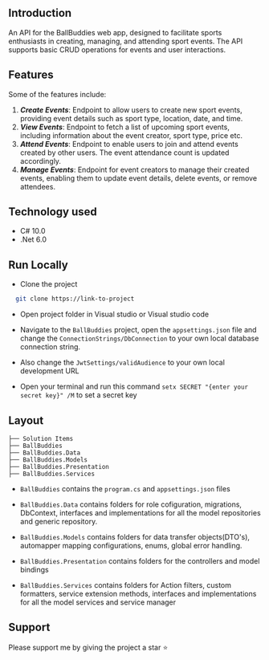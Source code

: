 ## Introduction

An API for the BallBuddies web app, designed to facilitate sports enthusiasts in creating, managing, and attending sport events. The API supports basic CRUD operations for events and user interactions.

## Features
Some of the features include:

1. ***Create Events***: Endpoint to allow users to create new sport events, providing event details such as sport type, location, date, and time.
2. ***View Events***: Endpoint to fetch a list of upcoming sport events, including information about the event creator, sport type, price etc.
3. ***Attend Events***: Endpoint to enable users to join and attend events created by other users. The event attendance count is updated accordingly.
4. ***Manage Events***: Endpoint for event creators to manage their created events, enabling them to update event details, delete events, or remove attendees.
   
## Technology used
* C# 10.0
* .Net 6.0

## Run Locally

* Clone the project

```bash
  git clone https://link-to-project
```

* Open project folder in Visual studio or Visual studio code

* Navigate to the `BallBuddies` project, open the `appsettings.json` file and change the `ConnectionStrings/DbConnection` to your own local database connection string.

* Also change the `JwtSettings/validAudience` to your own local development URL

* Open your terminal and run this command ``` setx SECRET "{enter your secret key}" /M ``` to set a secret key

## Layout

```tree
├── Solution Items
├── BallBuddies
├── BallBuddies.Data
├── BallBuddies.Models
├── BallBuddies.Presentation
├── BallBuddies.Services

```

* `BallBuddies` contains the `program.cs` and `appsettings.json` files

* `BallBuddies.Data` contains folders for role cofiguration, migrations, DbContext, interfaces and implementations for all the model repositories and generic repository.

* `BallBuddies.Models` contains folders for data transfer objects(DTO's), automapper mapping configurations, enums, global error handling.

* `BallBuddies.Presentation` contains folders for the controllers and model bindings

* `BallBuddies.Services` contains folders for Action filters, custom formatters, service extension methods, interfaces and implementations for all the model services and service manager



## Support

Please support me by giving the project a star ⭐

